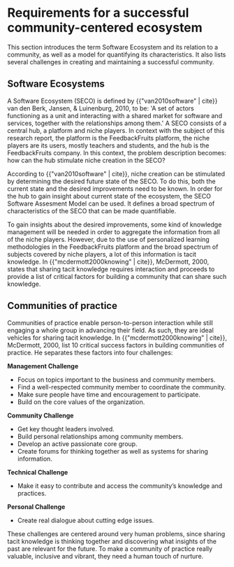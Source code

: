 # Requirements for a successful community-centered ecosystem

This section introduces the term Software Ecosystem and its relation to a community, as well as a model for quantifying its characteristics. It also lists several challenges in creating and maintaining a successful community.


## Software Ecosystems

A Software Ecosystem (SECO) is defined by {{"van2010software" | cite}} van den Berk, Jansen, & Luinenburg, 2010, to be: 'A set of actors functioning as a unit and interacting with a shared market for software and services, together with the relationships among them.' A SECO consists of a central hub, a platform and niche players. In context with the subject of this research report, the platform is the FeedbackFruits platform, the niche players are its users, mostly teachers and students, and the hub is the FeedbackFruits company. In this context, the problem description becomes: how can the hub stimulate niche creation in the SECO?

According to {{"van2010software" | cite}}, niche creation can be stimulated by determining the desired future state of the SECO. To do this, both the current state and the desired improvements need to be known. In order for the hub to gain insight about current state of the ecosystem, the SECO Software Assesment Model can be used. It defines a broad spectrum of characteristics of the SECO that can be made quantifiable.

To gain insights about the desired improvements, some kind of knowledge management will be needed in order to aggregate the information from all of the niche players. However, due to the use of personalized learning methodologies in the FeedbackFruits platform and the broad spectrum of subjects covered by niche players, a lot of this information is tacit knowledge. In {{"mcdermott2000knowing" | cite}}, McDermott, 2000, states that sharing tacit knowledge requires interaction and proceeds to provide a list of critical factors for building a community that can share such knowledge.

## Communities of practice

Communities of practice enable person-to-person interaction while still engaging a whole group in advancing their field. As such, they are ideal vehicles for sharing tacit knowledge.
In {{"mcdermott2000knowing" | cite}}, McDermott, 2000, list 10 critical success factors in building communities of practice. He separates these factors into four challenges:

**Management Challenge**
  - Focus on topics important to the business and community members.
  - Find a well-respected community member to coordinate the community.
  - Make sure people have time and encouragement to participate.
  - Build on the core values of the organization.

**Community Challenge**
  - Get key thought leaders involved.
  - Build personal relationships among community members.
  - Develop an active passionate core group.
  - Create forums for thinking together as well as systems for sharing information.

**Technical Challenge**
  - Make it easy to contribute and access the community’s knowledge and practices.

**Personal Challenge**
  - Create real dialogue about cutting edge issues.

These challenges are centered around very human problems, since sharing tacit knowledge is thinking together and discovering what insights of the past are relevant for the future. To make a community of practice really valuable, inclusive and vibrant, they need a human touch of nurture.
